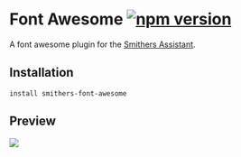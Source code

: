# Font Awesome [![npm version](https://img.shields.io/npm/v/smithers-font-awesome.svg?style=flat)](https://www.npmjs.com/package/smithers-font-awesome)

A font awesome plugin for the [Smithers Assistant](https://github.com/SmithersAssistant/smithers).

## Installation

```
install smithers-font-awesome
```

## Preview

![](https://d.pr/i/14xnA+)
